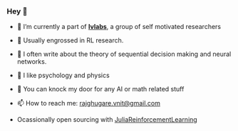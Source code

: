 ### Hey 👋

- 🔭 I’m currently a part of **[Ivlabs](https://www.ivlabs.in/)**, a group of self motivated researchers
- 🌱 Usually engrossed in RL research.
- 👯 I often write about the theory of sequential decision making and neural networks.
- 👯 I like psychology and physics
- 💬 You can knock my door for any AI or math related stuff
- 📫 How to reach me: rajghugare.vnit@gmail.com

- Ocassionally open sourcing with [JuliaReinforcementLearning](https://github.com/JuliaReinforcementLearning/ReinforcementLearning.jl)
